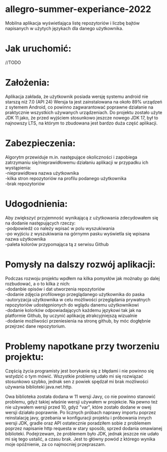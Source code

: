 # allegro-summer-experiance-2022
Mobilna aplikacja wyświetlająca listę repozytoriów i liczbę bajtów napisanych w użytych językach dla danego użytkownika.

# Jak uruchomić:

//TODO 

# Założenia:

Aplikacja zakłada, że użytkownik posiada wersję systemu android nie starszą niż 7.0 (API 24)
Wersja ta jest zainstalowana na około 89% urządzeń z sytemem Android, co powinno zagwarantować poprawne działanie na praktycznie wszystkich używanych urządzeniach.
Do projektu zostało użyte JDK 11 jako, że przed wyjściem stosunkowo jeszcze nowego JDK 17, był to najnowszy LTS, na którym to zbudowana jest bardzo duża część aplikacji.

# Zabezpieczenia:

Algorytm przewiduje m.in. następujące okoliczności i zapobiega zatrzymaniu się/nieprawidłowemu działaniu aplikacji w przypadku ich wystąpienia:<br />
-nieprawidłowa nazwa użytkownika<br />
-kilka stron repozytoriów na profilu podanego użytkownika<br />
-brak repozytoriów

# Udogodnienia:

Aby zwiększyć przyjemność wynikającą z użytkowania zdecydowałem się na dodanie następujących rzeczy:<br />
-podpowiedź co należy wpisać w polu wyszukiwania<br />
-po wyjściu z wyszukiwania na górnymn pasku wyświetla się wpisana nazwa użytkownika<br />
-paleta kolorów przypomająca tą z serwisu Github

# Pomysły na dalszy rozwój aplikacji: 

Podczas rozwoju projektu wpdłem na kilka pomysłów jak możnaby go dalej rozbudować, a o to kilka z nich:<br />
-dodanbie opisów i dat utworzenia repozytoriów<br />
-dodanie zdjęcia profilowego przeglądanego użytkownika do paska<br />
-autoryzacja użytkownika w celu możliwości przeglądania prywatnych repozytoriów udostępnionych do wglądu danemu użytkownikowi<br />
-dodanie kolorków odpowiadających każdemu językowi tak jak na platformie Github, by uczynić aplikację atrakcyjniejszą wizualnie<br />
-dodanie możliwości przeniesienia na stronę github, by móc dogłębnie przejrzeć dane repozytorium.

# Problemy napotkane przy tworzeniu projektu:

Częścią życia programisty jest borykanie się z błędami i nie powinno się wstydzić o tym mówić. Wszystkie problemy udało mi się rozwiązać stosunkowo szybko, jednak sen z powiek spędzał mi brak możliwości używania biblioteki java.net.http.

Owa biblioteka została dodana w 11 wersji Javy, co nie powinno stanowić problemu, gdyż takiej właśnie wersji używałem w projekcie. Na pewno też nie używałem wersji przed 10, gdyż "var", które zostało dodane w owej wersji działało poprawnie. Po licznych próbach naprawy importu poprzez reinstalację javy, grzebania w konfiguracji projektu i próbowania innych wersji JDK, gradle oraz API ostatecznie poradziłem sobie z problemem poprzez napisanie http requesta w stary sposób, sprzed dodania omawianej biblioteki. Podejrzewam, że problemem było JDK, jednak jeszcze nie udało mi się tego ustalić, a czasu brak. Jest to główny powód z którego wynika moje opóźnienie, za co najmocniej przepraszam.

